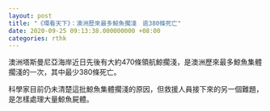```yaml
---
layout: post
title: "《環看天下》：澳洲歷來最多鯨魚擱淺　逾380條死亡"
date: 2020-09-25 09:13:38.000000000 +08:00
categories: rthk
---
```


澳洲塔斯曼尼亞海岸近日先後有大約470條領航鯨擱淺，是澳洲歷來最多鯨魚集體擱淺的一次，其中最少380條死亡。

科學家目前仍未清楚這批鯨魚集體擱淺的原因，但救援人員接下來的另一個難題，是怎樣處理大量鯨魚屍體。
